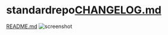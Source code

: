 # standardrepo[CHANGELOG.md](https://github.com/standard-life-assurance/standardrepo/files/8166664/CHANGELOG.md)
[README.md](https://github.com/standard-life-assurance/standardrepo/files/8166665/README.md)
![screenshot](https://user-images.githubusercontent.com/100671161/156297054-970a1cdc-b43f-4214-a455-405b28fd62b7.gif)
